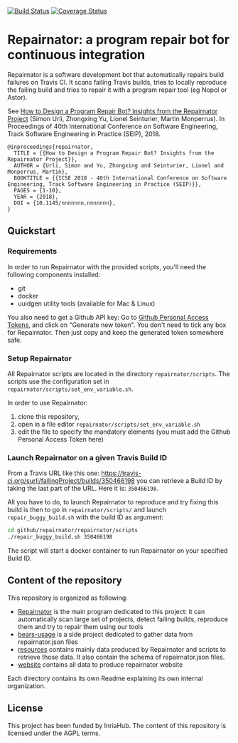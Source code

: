 [![Build Status](https://travis-ci.org/Spirals-Team/repairnator.svg?branch=master)](https://travis-ci.org/Spirals-Team/repairnator) [![Coverage Status](https://coveralls.io/repos/github/Spirals-Team/repairnator/badge.svg?branch=master)](https://coveralls.io/github/Spirals-Team/repairnator?branch=master)

# Repairnator: a program repair bot for continuous integration

Repairnator is a software development bot that automatically repairs build failures on Travis CI.
It scans failing Travis builds, tries to locally reproduce the failing build and tries to repair it with a program repair tool (eg Nopol or Astor). 

See [How to Design a Program Repair Bot? Insights from the Repairnator Project](https://hal.archives-ouvertes.fr/hal-01691496/document) (Simon Urli, Zhongxing Yu, Lionel Seinturier, Martin Monperrus). In Proceedings of 40th International Conference on Software Engineering, Track Software Engineering in Practice (SEIP), 2018.

```
@inproceedings{repairnator,
  TITLE = {{How to Design a Program Repair Bot? Insights from the Repairnator Project}},
  AUTHOR = {Urli, Simon and Yu, Zhongxing and Seinturier, Lionel and Monperrus, Martin},
  BOOKTITLE = {{ICSE 2018 - 40th International Conference on Software Engineering, Track Software Engineering in Practice (SEIP)}},
  PAGES = {1-10},
  YEAR = {2018},
  DOI = {10.1145/nnnnnnn.nnnnnnn},
}
```

## Quickstart

### Requirements

In order to run Repairnator with the provided scripts, you'll need the following components installed: 
  - git
  - docker
  - uuidgen utility tools (available for Mac & Linux)
 
You also need to get a Github API key: Go to [Github Personal Access Tokens](https://github.com/settings/tokens), and click on "Generate new token". 
You don't need to tick any box for Repairnator. Then just copy and keep the generated token somewhere safe.

### Setup Repairnator

All Repairnator scripts are located in the directory `repairnator/scripts`. 
The scripts use the configuration set in `repairnator/scripts/set_env_variable.sh`.

In order to use Repairnator: 
   1. clone this repository, 
   2. open in a file editor `repairnator/scripts/set_env_variable.sh`
   3. edit the file to specify the mandatory elements (you must add the Github Personal Access Token here)

### Launch Repairnator on a given Travis Build ID

From a Travis URL like this one: https://travis-ci.org/surli/failingProject/builds/350466198 you can retrieve a Build ID by taking the last part of the URL.
Here it is: `350466198`.

All you have to do, to launch Repairnator to reproduce and try fixing this build is then to go in `repairnator/scripts/` and launch `repair_buggy_build.sh` with the build ID as argument:

```bash
cd github/repairnator/repairnator/scripts
./repair_buggy_build.sh 350466198
```

The script will start a docker container to run Repairnator on your specified Build ID.

## Content of the repository

This repository is organized as following:

  * [Repairnator](/tree/master/repairnator) is the main program dedicated to this project: it can automatically scan large set of projects, detect failing builds, reproduce them and try to repair them using our tools
  * [bears-usage](/tree/master/bears-usage) is a side project dedicated to gather data from repairnator.json files
  * [resources](/tree/master/resources) contains mainly data produced by Repairnator and scripts to retrieve those data. It also contain the schema of repairnator.json files.
  * [website](/tree/master/website) contains all data to produce repairnator website
  
Each directory contains its own Readme explaining its own internal organization.

## License

This project has been funded by InriaHub. The content of this repository is licensed under the AGPL terms. 

